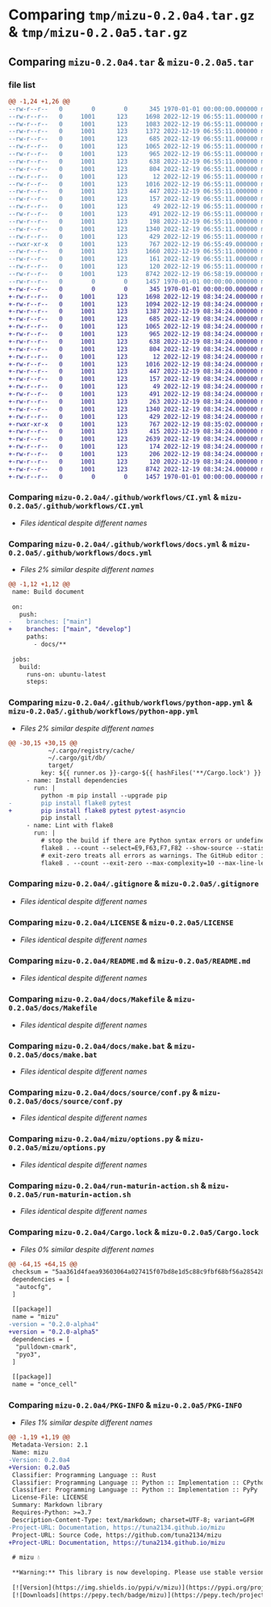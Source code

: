 # Comparing `tmp/mizu-0.2.0a4.tar.gz` & `tmp/mizu-0.2.0a5.tar.gz`

## Comparing `mizu-0.2.0a4.tar` & `mizu-0.2.0a5.tar`

### file list

```diff
@@ -1,24 +1,26 @@
--rw-r--r--   0        0        0      345 1970-01-01 00:00:00.000000 mizu-0.2.0a4/Cargo.toml
--rw-r--r--   0     1001      123     1698 2022-12-19 06:55:11.000000 mizu-0.2.0a4/.github/workflows/CI.yml
--rw-r--r--   0     1001      123     1083 2022-12-19 06:55:11.000000 mizu-0.2.0a4/.github/workflows/docs.yml
--rw-r--r--   0     1001      123     1372 2022-12-19 06:55:11.000000 mizu-0.2.0a4/.github/workflows/python-app.yml
--rw-r--r--   0     1001      123      685 2022-12-19 06:55:11.000000 mizu-0.2.0a4/.gitignore
--rw-r--r--   0     1001      123     1065 2022-12-19 06:55:11.000000 mizu-0.2.0a4/LICENSE
--rw-r--r--   0     1001      123      965 2022-12-19 06:55:11.000000 mizu-0.2.0a4/README.md
--rw-r--r--   0     1001      123      638 2022-12-19 06:55:11.000000 mizu-0.2.0a4/docs/Makefile
--rw-r--r--   0     1001      123      804 2022-12-19 06:55:11.000000 mizu-0.2.0a4/docs/make.bat
--rw-r--r--   0     1001      123       12 2022-12-19 06:55:11.000000 mizu-0.2.0a4/docs/requirements.txt
--rw-r--r--   0     1001      123     1016 2022-12-19 06:55:11.000000 mizu-0.2.0a4/docs/source/conf.py
--rw-r--r--   0     1001      123      447 2022-12-19 06:55:11.000000 mizu-0.2.0a4/docs/source/index.rst
--rw-r--r--   0     1001      123      157 2022-12-19 06:55:11.000000 mizu-0.2.0a4/docs/source/mizu.rst
--rw-r--r--   0     1001      123       49 2022-12-19 06:55:11.000000 mizu-0.2.0a4/docs/source/modules.rst
--rw-r--r--   0     1001      123      491 2022-12-19 06:55:11.000000 mizu-0.2.0a4/mizu/__init__.py
--rw-r--r--   0     1001      123      198 2022-12-19 06:55:11.000000 mizu-0.2.0a4/mizu/mizu.pyi
--rw-r--r--   0     1001      123     1340 2022-12-19 06:55:11.000000 mizu-0.2.0a4/mizu/options.py
--rw-r--r--   0     1001      123      429 2022-12-19 06:55:11.000000 mizu-0.2.0a4/pyproject.toml
--rwxr-xr-x   0     1001      123      767 2022-12-19 06:55:49.000000 mizu-0.2.0a4/run-maturin-action.sh
--rw-r--r--   0     1001      123     1660 2022-12-19 06:55:11.000000 mizu-0.2.0a4/src/core.rs
--rw-r--r--   0     1001      123      161 2022-12-19 06:55:11.000000 mizu-0.2.0a4/src/lib.rs
--rw-r--r--   0     1001      123      120 2022-12-19 06:55:11.000000 mizu-0.2.0a4/tests/test_md.py
--rw-r--r--   0     1001      123     8742 2022-12-19 06:58:19.000000 mizu-0.2.0a4/Cargo.lock
--rw-r--r--   0        0        0     1457 1970-01-01 00:00:00.000000 mizu-0.2.0a4/PKG-INFO
+-rw-r--r--   0        0        0      345 1970-01-01 00:00:00.000000 mizu-0.2.0a5/Cargo.toml
+-rw-r--r--   0     1001      123     1698 2022-12-19 08:34:24.000000 mizu-0.2.0a5/.github/workflows/CI.yml
+-rw-r--r--   0     1001      123     1094 2022-12-19 08:34:24.000000 mizu-0.2.0a5/.github/workflows/docs.yml
+-rw-r--r--   0     1001      123     1387 2022-12-19 08:34:24.000000 mizu-0.2.0a5/.github/workflows/python-app.yml
+-rw-r--r--   0     1001      123      685 2022-12-19 08:34:24.000000 mizu-0.2.0a5/.gitignore
+-rw-r--r--   0     1001      123     1065 2022-12-19 08:34:24.000000 mizu-0.2.0a5/LICENSE
+-rw-r--r--   0     1001      123      965 2022-12-19 08:34:24.000000 mizu-0.2.0a5/README.md
+-rw-r--r--   0     1001      123      638 2022-12-19 08:34:24.000000 mizu-0.2.0a5/docs/Makefile
+-rw-r--r--   0     1001      123      804 2022-12-19 08:34:24.000000 mizu-0.2.0a5/docs/make.bat
+-rw-r--r--   0     1001      123       12 2022-12-19 08:34:24.000000 mizu-0.2.0a5/docs/requirements.txt
+-rw-r--r--   0     1001      123     1016 2022-12-19 08:34:24.000000 mizu-0.2.0a5/docs/source/conf.py
+-rw-r--r--   0     1001      123      447 2022-12-19 08:34:24.000000 mizu-0.2.0a5/docs/source/index.rst
+-rw-r--r--   0     1001      123      157 2022-12-19 08:34:24.000000 mizu-0.2.0a5/docs/source/mizu.rst
+-rw-r--r--   0     1001      123       49 2022-12-19 08:34:24.000000 mizu-0.2.0a5/docs/source/modules.rst
+-rw-r--r--   0     1001      123      491 2022-12-19 08:34:24.000000 mizu-0.2.0a5/mizu/__init__.py
+-rw-r--r--   0     1001      123      263 2022-12-19 08:34:24.000000 mizu-0.2.0a5/mizu/mizu.pyi
+-rw-r--r--   0     1001      123     1340 2022-12-19 08:34:24.000000 mizu-0.2.0a5/mizu/options.py
+-rw-r--r--   0     1001      123      429 2022-12-19 08:34:24.000000 mizu-0.2.0a5/pyproject.toml
+-rwxr-xr-x   0     1001      123      767 2022-12-19 08:35:02.000000 mizu-0.2.0a5/run-maturin-action.sh
+-rw-r--r--   0     1001      123      415 2022-12-19 08:34:24.000000 mizu-0.2.0a5/src/asyncio.rs
+-rw-r--r--   0     1001      123     2639 2022-12-19 08:34:24.000000 mizu-0.2.0a5/src/core.rs
+-rw-r--r--   0     1001      123      174 2022-12-19 08:34:24.000000 mizu-0.2.0a5/src/lib.rs
+-rw-r--r--   0     1001      123      206 2022-12-19 08:34:24.000000 mizu-0.2.0a5/tests/test_async.py
+-rw-r--r--   0     1001      123      120 2022-12-19 08:34:24.000000 mizu-0.2.0a5/tests/test_md.py
+-rw-r--r--   0     1001      123     8742 2022-12-19 08:34:24.000000 mizu-0.2.0a5/Cargo.lock
+-rw-r--r--   0        0        0     1457 1970-01-01 00:00:00.000000 mizu-0.2.0a5/PKG-INFO
```

### Comparing `mizu-0.2.0a4/.github/workflows/CI.yml` & `mizu-0.2.0a5/.github/workflows/CI.yml`

 * *Files identical despite different names*

### Comparing `mizu-0.2.0a4/.github/workflows/docs.yml` & `mizu-0.2.0a5/.github/workflows/docs.yml`

 * *Files 2% similar despite different names*

```diff
@@ -1,12 +1,12 @@
 name: Build document
 
 on:
   push:
-    branches: ["main"]
+    branches: ["main", "develop"]
     paths:
       - docs/**
 
 jobs:
   build:
     runs-on: ubuntu-latest
     steps:
```

### Comparing `mizu-0.2.0a4/.github/workflows/python-app.yml` & `mizu-0.2.0a5/.github/workflows/python-app.yml`

 * *Files 2% similar despite different names*

```diff
@@ -30,15 +30,15 @@
           ~/.cargo/registry/cache/
           ~/.cargo/git/db/
           target/
         key: ${{ runner.os }}-cargo-${{ hashFiles('**/Cargo.lock') }}
     - name: Install dependencies
       run: |
         python -m pip install --upgrade pip
-        pip install flake8 pytest
+        pip install flake8 pytest pytest-asyncio
         pip install .
     - name: Lint with flake8
       run: |
         # stop the build if there are Python syntax errors or undefined names
         flake8 . --count --select=E9,F63,F7,F82 --show-source --statistics
         # exit-zero treats all errors as warnings. The GitHub editor is 127 chars wide
         flake8 . --count --exit-zero --max-complexity=10 --max-line-length=127 --statistics
```

### Comparing `mizu-0.2.0a4/.gitignore` & `mizu-0.2.0a5/.gitignore`

 * *Files identical despite different names*

### Comparing `mizu-0.2.0a4/LICENSE` & `mizu-0.2.0a5/LICENSE`

 * *Files identical despite different names*

### Comparing `mizu-0.2.0a4/README.md` & `mizu-0.2.0a5/README.md`

 * *Files identical despite different names*

### Comparing `mizu-0.2.0a4/docs/Makefile` & `mizu-0.2.0a5/docs/Makefile`

 * *Files identical despite different names*

### Comparing `mizu-0.2.0a4/docs/make.bat` & `mizu-0.2.0a5/docs/make.bat`

 * *Files identical despite different names*

### Comparing `mizu-0.2.0a4/docs/source/conf.py` & `mizu-0.2.0a5/docs/source/conf.py`

 * *Files identical despite different names*

### Comparing `mizu-0.2.0a4/mizu/options.py` & `mizu-0.2.0a5/mizu/options.py`

 * *Files identical despite different names*

### Comparing `mizu-0.2.0a4/run-maturin-action.sh` & `mizu-0.2.0a5/run-maturin-action.sh`

 * *Files identical despite different names*

### Comparing `mizu-0.2.0a4/Cargo.lock` & `mizu-0.2.0a5/Cargo.lock`

 * *Files 0% similar despite different names*

```diff
@@ -64,15 +64,15 @@
 checksum = "5aa361d4faea93603064a027415f07bd8e1d5c88c9fbf68bf56a285428fd79ce"
 dependencies = [
  "autocfg",
 ]
 
 [[package]]
 name = "mizu"
-version = "0.2.0-alpha4"
+version = "0.2.0-alpha5"
 dependencies = [
  "pulldown-cmark",
  "pyo3",
 ]
 
 [[package]]
 name = "once_cell"
```

### Comparing `mizu-0.2.0a4/PKG-INFO` & `mizu-0.2.0a5/PKG-INFO`

 * *Files 1% similar despite different names*

```diff
@@ -1,19 +1,19 @@
 Metadata-Version: 2.1
 Name: mizu
-Version: 0.2.0a4
+Version: 0.2.0a5
 Classifier: Programming Language :: Rust
 Classifier: Programming Language :: Python :: Implementation :: CPython
 Classifier: Programming Language :: Python :: Implementation :: PyPy
 License-File: LICENSE
 Summary: Markdown library
 Requires-Python: >=3.7
 Description-Content-Type: text/markdown; charset=UTF-8; variant=GFM
-Project-URL: Documentation, https://tuna2134.github.io/mizu
 Project-URL: Source Code, https://github.com/tuna2134/mizu
+Project-URL: Documentation, https://tuna2134.github.io/mizu
 
 # mizu 💧
 
 **Warning:** This library is now developing. Please use stable version.
 
 [![Version](https://img.shields.io/pypi/v/mizu)](https://pypi.org/project/mizu/)
 [![Downloads](https://pepy.tech/badge/mizu)](https://pepy.tech/project/mizu)
```

